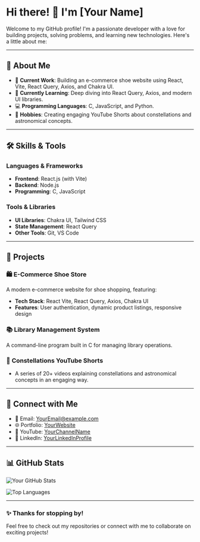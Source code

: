 # Hi there! 👋 I'm [Your Name]  

Welcome to my GitHub profile! I'm a passionate developer with a love for building projects, solving problems, and learning new technologies. Here's a little about me:

---

## 🌟 About Me

- 🔭 **Current Work**: Building an e-commerce shoe website using React, Vite, React Query, Axios, and Chakra UI.
- 🌱 **Currently Learning**: Deep diving into React Query, Axios, and modern UI libraries.
- 💻 **Programming Languages**: C, JavaScript, and Python.
- 🌌 **Hobbies**: Creating engaging YouTube Shorts about constellations and astronomical concepts.

---

## 🛠️ Skills & Tools

### Languages & Frameworks
- **Frontend**: React.js (with Vite)
- **Backend**: Node.js
- **Programming**: C, JavaScript

### Tools & Libraries
- **UI Libraries**: Chakra UI, Tailwind CSS
- **State Management**: React Query
- **Other Tools**: Git, VS Code

---

## 🌟 Projects

### 🛍️ **E-Commerce Shoe Store**  
A modern e-commerce website for shoe shopping, featuring:
- **Tech Stack**: React Vite, React Query, Axios, Chakra UI
- **Features**: User authentication, dynamic product listings, responsive design

### 📚 **Library Management System**  
A command-line program built in C for managing library operations.

### 🌌 **Constellations YouTube Shorts**  
- A series of 20+ videos explaining constellations and astronomical concepts in an engaging way.

---

## 🌟 Connect with Me

- 📧 Email: [YourEmail@example.com](mailto:YourEmail@example.com)
- 🌐 Portfolio: [YourWebsite](#)
- 🎥 YouTube: [YourChannelName](#)
- 💼 LinkedIn: [YourLinkedInProfile](#)

---

## 📊 GitHub Stats

![Your GitHub Stats](https://github-readme-stats.vercel.app/api?username=YourUsername&show_icons=true&theme=radical)

![Top Languages](https://github-readme-stats.vercel.app/api/top-langs/?username=YourUsername&layout=compact&theme=radical)

---

### ✨ Thanks for stopping by!  
Feel free to check out my repositories or connect with me to collaborate on exciting projects!
